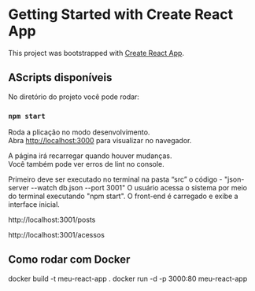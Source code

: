 # Getting Started with Create React App

This project was bootstrapped with [Create React App](https://github.com/facebook/create-react-app).

## AScripts disponíveis

No diretório do projeto você pode rodar:

### `npm start`

Roda a plicação no modo desenvolvimento.\
Abra [http://localhost:3000](http://localhost:3000) para visualizar no navegador.

A página irá recarregar quando houver mudanças.\
Você também pode ver erros de lint no console.

Primeiro deve ser executado no terminal na pasta “src” o código - "json-server --watch db.json --port 3001"
O usuário acessa o sistema por meio do terminal executando "npm start".
O front-end é carregado e exibe a interface inicial.

http://localhost:3001/posts

http://localhost:3001/acessos

## Como rodar com Docker
docker build -t meu-react-app .
docker run -d -p 3000:80 meu-react-app
